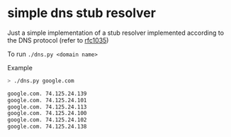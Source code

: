 # simple dns stub resolver

Just a simple implementation of a stub resolver implemented according to the DNS protocol (refer to [rfc1035](https://datatracker.ietf.org/doc/html/rfc1035))


To run `./dns.py <domain name>`

Example
```bash
> ./dns.py google.com

google.com. 74.125.24.139
google.com. 74.125.24.101
google.com. 74.125.24.113
google.com. 74.125.24.100
google.com. 74.125.24.102
google.com. 74.125.24.138
```